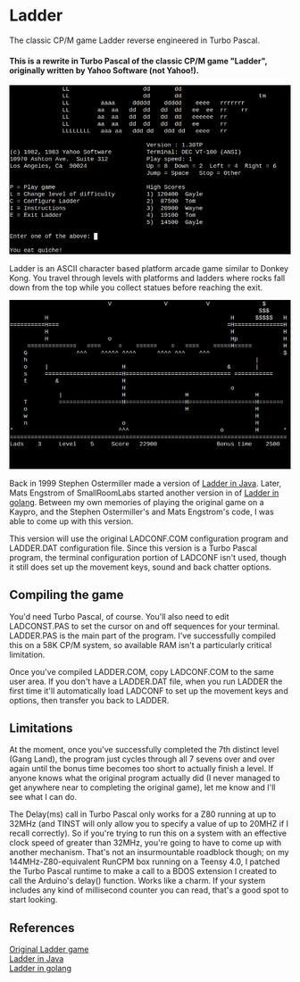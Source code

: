 # Ladder
The classic CP/M game Ladder reverse engineered in Turbo Pascal.

#### This is a rewrite in Turbo Pascal of the classic CP/M game "Ladder", originally written by Yahoo Software (not Yahoo!).

![Main Menu](images/mainmenu.png "Main Menu")

Ladder is an ASCII character based platform arcade game similar to 
Donkey Kong. You travel through levels with platforms and ladders 
where rocks fall down from the top while you collect statues 
before reaching the exit.

![Playing](images/playing.png "Playing")

Back in 1999 Stephen Ostermiller made a version of [Ladder in 
Java](http://ostermiller.org/ladder/). Later, Mats Engstrom of 
SmallRoomLabs started another version in of [Ladder in 
golang](https://github.com/SmallRoomLabs/ladder). Between my own 
memories of playing the original game on a Kaypro, and the Stephen 
Ostermiller's and Mats Engstrom's code, I was able to come up 
with this version.

This version will use the original LADCONF.COM configuration program 
and LADDER.DAT configuration file. Since this version is a Turbo 
Pascal program, the terminal configuration portion of LADCONF 
isn't used, though it still does set up the movement keys, sound 
and back chatter options.

## Compiling the game

You'd need Turbo Pascal, of course. You'll also need to edit 
LADCONST.PAS to set the cursor on and off sequences for your 
terminal. LADDER.PAS is the main part of the program. I've 
successfully compiled this on a 58K CP/M system, so available RAM 
isn't a particularly critical limitation.

Once you've compiled LADDER.COM, copy LADCONF.COM to the same user area.
If you don't have a LADDER.DAT file, when you run LADDER the first time
it'll automatically load LADCONF to set up the movement keys and
options, then transfer you back to LADDER.

## Limitations

At the moment, once you've successfully completed the 7th distinct level 
(Gang Land), the program just cycles through all 7 sevens over and over
again until the bonus time becomes too short to actually finish a level.
If anyone knows what the original program actually did (I never managed
to get anywhere near to completing the original game), let me know and
I'll see what I can do.

The Delay(ms) call in Turbo Pascal only works for a Z80 running
at up to 32MHz (and TINST will only allow you to specify a value of up
to 20MHZ if I recall correctly). So if you're trying to run this on a
system with an effective clock speed of greater than 32MHz, you're going
to have to come up with another mechanism. That's not an insurmountable
roadblock though; on my 144MHz-Z80-equivalent RunCPM box running on a
Teensy 4.0, I patched the Turbo Pascal runtime to make a call to a BDOS
extension I created to call the Arduino's delay() function. Works like
a charm. If your system includes any kind of millisecond counter you can
read, that's a good spot to start looking.

## References

[Original Ladder game](http://www.classiccmp.org/cpmarchives/cpm/Software/WalnutCD/lambda/soundpot/f/ladder13.lbr)<br>
[Ladder in Java](http://ostermiller.org/ladder/)<br>
[Ladder in golang](https://github.com/SmallRoomLabs/ladder)<br>


